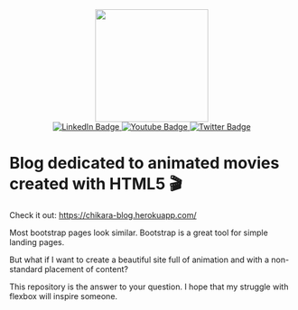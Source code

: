 <div id="header" align="center">
  <img src="https://media.giphy.com/media/bGgsc5mWoryfgKBx1u/giphy.gif" width="200"/>
  <div id="badges">
  <a href="https://www.linkedin.com/in/filip-cichowski-a550421b1">
    <img src="https://img.shields.io/badge/LinkedIn-blue?style=for-the-badge&logo=linkedin&logoColor=white" alt="LinkedIn Badge"/>
  </a>
  <a href="https://www.youtube.com/channel/UCYBWYS4_W2ANYH_Q_JKdpIA/videos">
    <img src="https://img.shields.io/badge/YouTube-red?style=for-the-badge&logo=youtube&logoColor=white" alt="Youtube Badge"/>
  </a>
  <a href="https://twitter.com/CichowskiFilip">
    <img src="https://img.shields.io/badge/Twitter-blue?style=for-the-badge&logo=twitter&logoColor=white" alt="Twitter Badge"/>
  </a>
  </div>
</div>

# Blog dedicated to animated movies created with HTML5 :clapper:

Check it out: https://chikara-blog.herokuapp.com/

Most bootstrap pages look similar. Bootstrap is a great tool for simple landing pages.

But what if I want to create a beautiful site full of animation and with a non-standard placement of content?

This repository is the answer to your question. I hope that my struggle with flexbox will inspire someone. 
